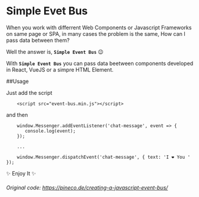 # Simple Evet Bus

When you work with differrent Web Components or Javascript Frameworks on same page or SPA, in many cases the problem is the same, How can I pass data between them?

Well the answer is, **`Simple Event Bus`** :wink:

With **`Simple Event Bus`** you can pass data beetween components developed in React, VueJS or a simpre HTML Element.

##Usage

Just add the script


```
    <script src="event-bus.min.js"></script>
```

and then

```
    window.Messenger.addEventListener('chat-message', event => {   
       console.log(event);
    });
    
    ...

    window.Messenger.dispatchEvent('chat-message', { text: 'I ❤️ You ' });
```

:sparkles: Enjoy It :sparkles:   



###### Original code: https://pineco.de/creating-a-javascript-event-bus/
